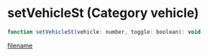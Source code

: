 # setVehicleSt (Category vehicle)

```js
function setVehicleSt(vehicle: number, toggle: boolean): void
```

[filename](setVehicleSt_m.md ':include')
